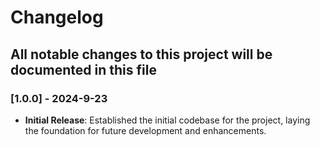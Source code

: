 # Changelog

## All notable changes to this project will be documented in this file

### [1.0.0] - 2024-9-23

- **Initial Release**: Established the initial codebase for the project, laying the foundation for future development and enhancements.
